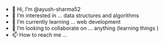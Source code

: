 - 👋 Hi, I’m @ayush-sharma52
- 👀 I’m interested in ... data structures and algorithms
- 🌱 I’m currently learning ... web development
- 💞️ I’m looking to collaborate on ... anything (learning things )
- 📫 How to reach me ... 

<!---
ayush-sharma52/ayush-sharma52 is a ✨ special ✨ repository because its `README.md` (this file) appears on your GitHub profile.
You can click the Preview link to take a look at your changes.
--->
